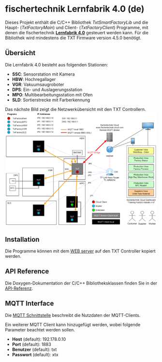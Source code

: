 # fischertechnik Lernfabrik 4.0 (de)
Dieses Projekt enthält die C/C++ Bibliothek *TxtSmartFactoryLib* und die Haupt- (*TxtFactoryMain*) und Client- (*TxtFactoryClient*) Programme,
mit denen die fischertechnik [**Lernfabrik 4.0**](https://www.fischertechnik.de/de-de/service/elearning/lehren/lernfabrik-4) gesteuert werden kann. Für die Bibliothek wird mindestens die TXT Firmware version 4.5.0 benötigt.

## Übersicht 
Die Lernfabrik 4.0 besteht aus folgenden Stationen:
* **SSC**: Sensorstation mit Kamera
* **HBW**: Hochregallager
* **VGR**: Vakuumsaugroboter
* **DPS**: Ein- und Auslagerungsstation
* **MPO**: Multibearbeitungsstation mit Ofen
* **SLD**: Sortierstrecke mit Farberkennung

Das nächste Bild zeigt die Netzwerkübersicht mit den TXT Controllern.
![Netzwerkübersicht](doc/Overview_Network.PNG "Netzwerkübersicht")

## Installation
Die Programme können mit dem [WEB server](doc/WEBServer.md) auf den TXT Controller kopiert werden.

## API Reference
Die Doxygen-Dokumentation der C/C++ Bibliotheksklassen finden Sie in der [API-Referenz](TxtSmartFactoryLib/doc/html/index.html).

## MQTT Interface
Die [MQTT Schnittstelle](TxtSmartFactoryLib/doc/MqttInterface.md)  beschreibt die Nutzdaten der MQTT-Clients.

Ein weiterer MQTT Client kann hinzugefügt werden, wobei folgende Parameter beachtet werden sollen.
* **Host** (default): 192.178.0.10
* **Port** (default): 1883
* **Benutzer** (default): txt
* **Passwort** (default): xtx
